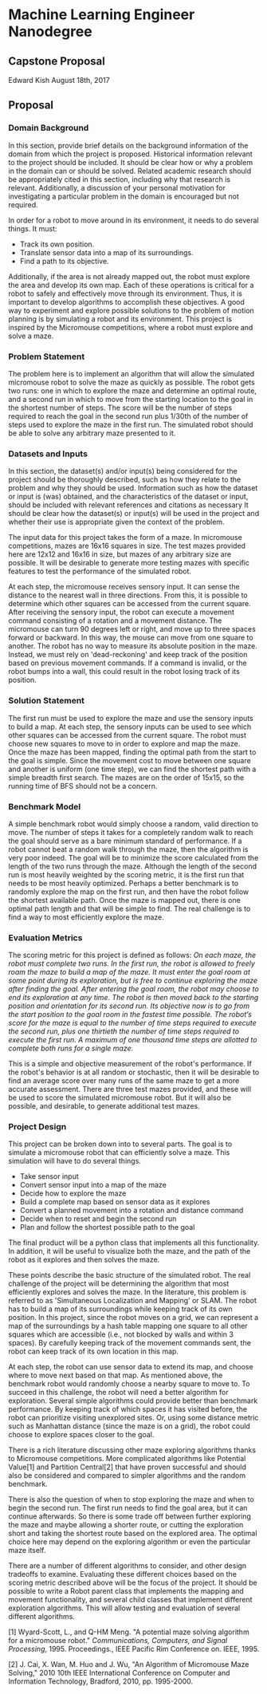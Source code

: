 # Machine Learning Engineer Nanodegree
## Capstone Proposal
Edward Kish
August 18th, 2017

## Proposal
### Domain Background

In this section, provide brief details on the background information of the domain from which the project is proposed. Historical information relevant to the project should be included. It should be clear how or why a problem in the domain can or should be solved. Related academic research should be appropriately cited in this section, including why that research is relevant. Additionally, a discussion of your personal motivation for investigating a particular problem in the domain is encouraged but not required.

In order for a robot to move around in its environment, it needs to do several things.  It must:
- Track its own position.
- Translate sensor data into a map of its surroundings.
- Find a path to its objective.

Additionally, if the area is not already mapped out, the robot must explore the area and develop its own map.  Each of these operations is critical for a robot to safely and effectively move through its environment.  Thus, it is important to develop algorithms to accomplish these objectives.  A good way to experiment and explore possible solutions to the problem of motion planning is by simulating a robot and its environment.  This project is inspired by the Micromouse competitions, where a robot must explore and solve a maze.  

### Problem Statement

The problem here is to implement an algorithm that will allow the simulated micromouse robot to solve the maze as quickly as possible.  The robot gets two runs: one in which to explore the maze and determine an optimal route, and a second run in which to move from the starting location to the goal in the shortest number of steps.  The score will be the number of steps required to reach the goal in the second run plus 1/30th of the number of steps used to explore the maze in the first run.  The simulated robot should be able to solve any arbitrary maze presented to it.

### Datasets and Inputs

In this section, the dataset(s) and/or input(s) being considered for the project should be thoroughly described, such as how they relate to the problem and why they should be used. Information such as how the dataset or input is (was) obtained, and the characteristics of the dataset or input, should be included with relevant references and citations as necessary It should be clear how the dataset(s) or input(s) will be used in the project and whether their use is appropriate given the context of the problem.

The input data for this project takes the form of a maze.  In micromouse competitions, mazes are 16x16 squares in size.  The test mazes provided here are 12x12 and 16x16 in size, but mazes of any arbitrary size are possible.  It will be desirable to generate more testing mazes with specific features to test the performance of the simulated robot.  

At each step, the micromouse receives sensory input.  It can sense the distance to the nearest wall in three directions.  From this, it is possible to determine which other squares can be accessed from the current square.  After receiving the sensory input, the robot can execute a movement command consisting of a rotation and a movement distance.  The micromouse can turn 90 degrees left or right, and move up to three spaces forward or backward.  In this way, the mouse can move from one square to another.  The robot has no way to measure its absolute position in the maze.  Instead, we must rely on 'dead-reckoning' and keep track of the position based on previous movement commands.  If a command is invalid, or the robot bumps into a wall, this could result in the robot losing track of its position.  

### Solution Statement

The first run must be used to explore the maze and use the sensory inputs to build a map.  At each step, the sensory inputs can be used to see which other squares can be accessed from the current square.  The robot must choose new squares to move to in order to explore and map the maze.  Once the maze has been mapped, finding the optimal path from the start to the goal is simple.  Since the movement cost to move between one square and another is uniform (one time step), we can find the shortest path with a simple breadth first search.  The mazes are on the order of 15x15, so the running time of BFS should not be a concern.   

### Benchmark Model

A simple benchmark robot would simply choose a random, valid direction to move.  The number of steps it takes for a completely random walk to reach the goal should serve as a bare minimum standard of performance.  If a robot cannot beat a random walk through the maze, then the algorithm is very poor indeed.  The goal will be to minimize the score calculated from the length of the two runs through the maze.  Although the length of the second run is most heavily weighted by the scoring metric, it is the first run that needs to be most heavily optimized.  Perhaps a better benchmark is to randomly explore the map on the first run, and then have the robot follow the shortest available path.  Once the maze is mapped out, there is one optimal path length and that will be simple to find.  The real challenge is to find a way to most efficiently explore the maze.

### Evaluation Metrics

The scoring metric for this project is defined as follows: _On each maze, the robot must complete two runs. In the first run, the robot is allowed to freely roam the maze to build a map of the maze. It must enter the goal room at some point during its exploration, but is free to continue exploring the maze after finding the goal. After entering the goal room, the robot may choose to end its exploration at any time. The robot is then moved back to the starting position and orientation for its second run. Its objective now is to go from the start position to the goal room in the fastest time possible. The robot’s score for the maze is equal to the number of time steps required to execute the second run, plus one thirtieth the number of time steps required to execute the first run. A maximum of one thousand time steps are allotted to complete both runs for a single maze._

This is a simple and objective measurement of the robot's performance.  If the robot's behavior is at all random or stochastic, then it will be desirable to find an average score over many runs of the same maze to get a more accurate assessment.  There are three test mazes provided, and these will be used to score the simulated micromouse robot.  But it will also be possible, and desirable, to generate additional test mazes.

### Project Design

This project can be broken down into to several parts.  The goal is to simulate  a micromouse robot that can efficiently solve a maze.  This simulation will have to do several things.
- Take sensor input
- Convert sensor input into a map of the maze
- Decide how to explore the maze
- Build a complete map based on sensor data as it explores
- Convert a planned movement into a rotation and distance command
- Decide when to reset and begin the second run
- Plan and follow the shortest possible path to the goal

The final product will be a python class that implements all this functionality.  In addition, it will be useful to visualize both the maze, and the path of the robot as it explores and then solves the maze.  

These points describe the basic structure of the simulated robot.  The real challenge of the project will be determining the algorithm that most efficiently explores and solves the maze.  In the literature, this problem is referred to as 'Simultaneous Localization and Mapping' or SLAM.  The robot has to build a map of its surroundings while keeping track of its own position.  In this project, since the robot moves on a grid, we can represent a map of the surroundings by a hash table mapping one square to all other squares which are accessible (i.e., not blocked by walls and within 3 spaces).  By carefully keeping track of the movement commands sent, the robot can keep track of its own location in this map.

At each step, the robot can use sensor data to extend its map, and choose where to move next based on that map.  As mentioned above, the benchmark robot would randomly choose a nearby square to move to.  To succeed in this challenge, the robot will need a better algorithm for exploration.  Several simple algorithms could provide better than benchmark performance.  By keeping track of which spaces it has visited before, the robot can prioritize visiting unexplored sites.  Or, using some distance metric such as Manhattan distance (since the maze is on a grid), the robot could choose to explore spaces closer to the goal.

There is a rich literature discussing other maze exploring algorithms thanks to Micromouse competitions.  More complicated algorithms like Potential Value[1] and Partition Central[2] that have proven successful and should also be considered and compared to simpler algorithms and the random benchmark.

There is also the question of when to stop exploring the maze and when to begin the second run.  The first run needs to find the goal area, but it can continue afterwards.  So there is some trade off between further exploring the maze and maybe allowing a shorter route, or cutting the exploration short and taking the shortest route based on the explored area.  The optimal choice here may depend on the exploring algorithm or even the particular maze itself.

There are a number of different algorithms to consider, and other design tradeoffs to examine.  Evaluating these different choices based on the scoring metric described above will be the focus of the project.  It should be possible to write a Robot parent class that implements the mapping and movement functionality, and several child classes that implement different exploration algorithms.  This will allow testing and evaluation of several different algorithms.

[1] Wyard-Scott, L., and Q-HM Meng. "A potential maze solving algorithm for a micromouse robot." _Communications, Computers, and Signal Processing_, 1995. Proceedings., IEEE Pacific Rim Conference on. IEEE, 1995.

[2] J. Cai, X. Wan, M. Huo and J. Wu, "An Algorithm of Micromouse Maze Solving," 2010 10th IEEE International Conference on Computer and Information Technology, Bradford, 2010, pp. 1995-2000.
